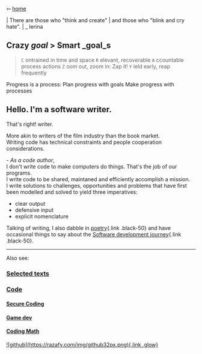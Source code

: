 ⇦ [home](../../index.html)

| There are those who "think and create"
| and  those who "blink and cry hate".
|                             _ lerina

## Crazy _goal_ > Smart _goal_s
> `C` ontrained in time and space
> `R` elevant, recoverable
> `A` ccountable process actions
> `Z` oom out, zoom in: Zap it!
> `Y` ield early, reap frequently 

Progress is a process:
Plan progress with goals
Make progress with processes 

## Hello. I'm a software writer.

That's right! writer.

More akin to writers of the film industry than the book market.  
Writing code has technical constraints and people cooperation considerations.

*- As a code author*,  
I don't write code to make computers do things. That's the job of our programs.  
I write code to be shared, maintaned and efficiently accomplish a mission.  
I write solutions to challenges, opportunities and problems that have first  
been modelled and solved to yield three imperatives:

-   clear output
-   defensive input
-   explicit nomenclature

Talking of writing, I also dabble in [poetry](./text/poems.html){.link
.black-50} and have occasional things to say about the [Software
development journey](./code/index.html){.link .black-50}.

---
Also see:


### [Selected texts](./text/index.html)
### [Code](./code/index.html)
#### [Secure Coding](./code/secure_coding/index.html)
#### [Game dev](./code/game_dev/index.html)
#### [Coding Math](./code/coding_math/index.html)


<footer>
  <a href="https://github.com/lerina" target="_blank" title="github">![github](https://razafy.com/img/github32px.png){.link .glow}
  </a>
</footer>
